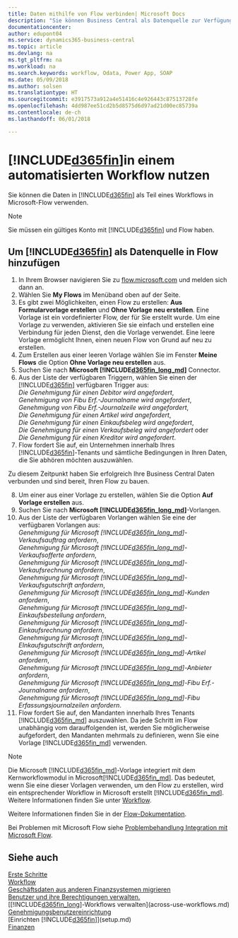 ```yaml
---
title: Daten mithilfe von Flow verbinden| Microsoft Docs
description: "Sie können Business Central als Datenquelle zur Verfügung stellen und eine OData-URL Ihrer Webdienste festlegen, um eine Geschäfts-App mithilfe einem automatisierten Workflow erstellen."
documentationcenter: 
author: edupont04
ms.service: dynamics365-business-central
ms.topic: article
ms.devlang: na
ms.tgt_pltfrm: na
ms.workload: na
ms.search.keywords: workflow, Odata, Power App, SOAP
ms.date: 05/09/2018
ms.author: solsen
ms.translationtype: HT
ms.sourcegitcommit: e3917573a912a4e51416c4e926443c87513728fe
ms.openlocfilehash: 4dd987ee51cd2b5d8575d6d97ad21d00ec85739a
ms.contentlocale: de-ch
ms.lasthandoff: 06/01/2018

---
```

# <a name="using-included365finincludesd365finmdmd-in-an-automated-workflow"></a>[!INCLUDE[d365fin](includes/d365fin_md.md)]in einem automatisierten Workflow nutzen
Sie können die Daten in [!INCLUDE[d365fin](includes/d365fin_md.md)] als Teil eines Workflows in Microsoft-Flow verwenden.  

> [!NOTE]  
>   Sie müssen ein gültiges Konto mit [!INCLUDE[d365fin](includes/d365fin_md.md)] und Flow haben.  

## <a name="to-add-included365finincludesd365finmdmd-as-a-data-source-in-flow"></a>Um [!INCLUDE[d365fin](includes/d365fin_md.md)] als Datenquelle in Flow hinzufügen
1. In Ihrem Browser navigieren Sie zu [flow.microsoft.com](https://flow.microsoft.com/en-us/) und melden sich dann an.
2. Wählen Sie **My Flows** im Menüband oben auf der Seite.
3. Es gibt zwei Möglichkeiten, einen Flow zu erstellen: **Aus Formularvorlage erstellen** und **Ohne Vorlage neu erstellen**. Eine Vorlage ist ein vordefinierter Flow, der für Sie erstellt wurde.  Um eine Vorlage zu verwenden, aktivieren Sie sie einfach und erstellen eine Verbindung für jeden Dienst, den die Vorlage verwendet. Eine leere Vorlage ermöglicht Ihnen, einen neuen Flow von Grund auf neu zu erstellen.
4. Zum Erstellen aus einer leeren Vorlage wählen Sie im Fenster **Meine Flows** die Option **Ohne Vorlage neu erstellen** aus.
5. Suchen Sie nach **Microsoft [!INCLUDE[d365fin_long_md](includes/d365fin_long_md.md)]** Connector.
6. Aus der Liste der verfügbaren Triggern, wählen Sie einen der [!INCLUDE[d365fin](includes/d365fin_md.md)] verfügbaren Trigger aus:  
    *Die Genehmigung für einen Debitor wird angefordert*,  
    *Genehmigung von Fibu Erf.-Journalname wird angefordert*,  
    *Genehmigung von Fibu Erf.-Journalzeile wird angefordert*,  
    *Die Genehmigung für einen Artikel wird angefordert*,  
    *Die Genehmigung für einen Einkaufsbeleg wird angefordert*,  
    *Die Genehmigung für einen Verkaufsbeleg wird angefordert* oder  
    *Die Genehmigung für einen Kreditor wird angefordert*.
7. Flow fordert Sie auf, ein Unternehmen innerhalb Ihres [!INCLUDE[d365fin](includes/d365fin_md.md)]-Tenants und sämtliche Bedingungen in Ihren Daten, die Sie abhören möchten auszuwählen.

Zu diesem Zeitpunkt haben Sie erfolgreich Ihre Business Central Daten verbunden und sind bereit, Ihren Flow zu bauen.

8. Um einer aus einer Vorlage zu erstellen, wählen Sie die Option **Auf Vorlage erstellen** aus.
9. Suchen Sie nach **Microsoft [!INCLUDE[d365fin_long_md](includes/d365fin_long_md.md)]**-Vorlangen.
10. Aus der Liste der verfügbaren Vorlangen wählen Sie eine der verfügbaren Vorlangen aus:  
    *Genehmigung für Microsoft [!INCLUDE[d365fin_long_md](includes/d365fin_long_md.md)]-Verkaufsauftrag anfordern*,  
    *Genehmigung für Microsoft [!INCLUDE[d365fin_long_md](includes/d365fin_long_md.md)]-Verkaufsofferte anfordern*,  
    *Genehmigung für Microsoft [!INCLUDE[d365fin_long_md](includes/d365fin_long_md.md)]-Verkaufsrechnung anfordern*,  
    *Genehmigung für Microsoft [!INCLUDE[d365fin_long_md](includes/d365fin_long_md.md)]-Verkaufsgutschrift anfordern*,  
    *Genehmigung für Microsoft [!INCLUDE[d365fin_long_md](includes/d365fin_long_md.md)]-Kunden anfordern*,  
    *Genehmigung für Microsoft [!INCLUDE[d365fin_long_md](includes/d365fin_long_md.md)]-Einkaufsbestellung anfordern*,  
    *Genehmigung für Microsoft [!INCLUDE[d365fin_long_md](includes/d365fin_long_md.md)]-Einkaufsrechnung anfordern*,  
    *Genehmigung für Microsoft [!INCLUDE[d365fin_long_md](includes/d365fin_long_md.md)]-EInkaufsgutschrift anfordern*,  
    *Genehmigung für Microsoft [!INCLUDE[d365fin_long_md](includes/d365fin_long_md.md)]-Artikel anfordern*,  
    *Genehmigung für Microsoft [!INCLUDE[d365fin_long_md](includes/d365fin_long_md.md)]-Anbieter anfordern*,  
    *Genehmigung für Microsoft [!INCLUDE[d365fin_long_md](includes/d365fin_long_md.md)]-Fibu Erf.-Journalname anfordern*,  
    *Genehmigung für Microsoft [!INCLUDE[d365fin_long_md](includes/d365fin_long_md.md)]-Fibu Erfassungsjournalzeilen anfordern*.  
11. Flow fordert Sie auf, den Mandanten innerhalb Ihres Tenants [!INCLUDE[d365fin_md](includes/d365fin_md.md)] auszuwählen. Da jede Schritt im Flow unabhängig vom darauffolgenden ist, werden Sie möglicherweise aufgefordert, den Mandanten mehrmals zu definieren, wenn Sie eine Vorlage [!INCLUDE[d365fin_md](includes/d365fin_md.md)] verwenden.

> [!NOTE]  
> Die Microsoft [!INCLUDE[d365fin_md](includes/d365fin_md.md)]-Vorlage integriert mit dem Kernworkflowmodul in Microsoft[!INCLUDE[d365fin_md](includes/d365fin_md.md)]. Das bedeutet, wenn Sie eine dieser Vorlagen verwenden, um den Flow zu erstellen, wird ein entsprechender Workflow in Microsoft erstellt [!INCLUDE[d365fin_md](includes/d365fin_md.md)]. Weitere Informationen finden Sie unter [Workflow](across-workflow.md).

Weitere Informationen finden Sie in der [Flow-Dokumentation](https://docs.microsoft.com/en-us/flow/getting-started).

Bei Problemen mit Microsoft Flow siehe [Problembehandlung Integration mit Microsoft Flow](across-troubleshooting-how-use-financials-data-source-flow.md).

## <a name="see-also"></a>Siehe auch
[Erste Schritte](product-get-started.md)  
[Workflow](across-workflow.md)  
[Geschäftsdaten aus anderen Finanzsystemen migrieren](across-import-data-configuration-packages.md)  
[Benutzer und ihre Berechtigungen verwalten.](ui-how-users-permissions.md)   
[[!INCLUDE[d365fin_long](includes/d365fin_long_md.md)]-Workflows verwalten](across-use-workflows.md)  
[Genehmigungsbenutzereinrichtung](across-how-to-set-up-approval-users.md)  
[Einrichten [!INCLUDE[d365fin](includes/d365fin_md.md)]](setup.md)  
[Finanzen](finance.md)  

